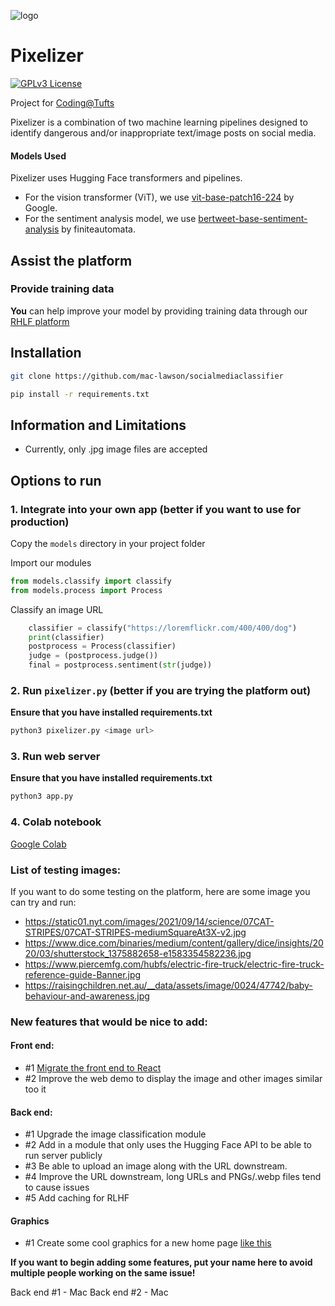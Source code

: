 ![logo](https://trello.com/1/cards/64b1933d3ff2014a00a6c681/attachments/64b1c53a01a31ec7db40f171/download/level.png)
# Pixelizer
[![GPLv3 License](https://img.shields.io/badge/License-GPL%20v3-yellow.svg)](https://opensource.org/licenses/)

Project for [Coding@Tufts](https://universitycollege.tufts.edu/high-school/programs/coding-academy)

Pixelizer is a combination of two machine learning pipelines designed to identify dangerous and/or inappropriate text/image posts on social media.
#### Models Used
Pixelizer uses Hugging Face transformers and pipelines. 
* For the vision transformer (ViT), we use [vit-base-patch16-224](https://huggingface.co/google/vit-base-patch16-224) by Google. 
* For the sentiment analysis model, we use [bertweet-base-sentiment-analysis](https://huggingface.co/finiteautomata/bertweet-base-sentiment-analysis?text=terror) by finiteautomata. 

## Assist the platform
### Provide training data
**You** can help improve your model by providing training data through our [RHLF platform](https://pixelizerrlhf.vercel.app/)
## Installation
```bash
git clone https://github.com/mac-lawson/socialmediaclassifier
```
```bash
pip install -r requirements.txt
```
## Information and Limitations
- Currently, only .jpg image files are accepted

## Options to run
### 1. Integrate into your own app (better if you want to use for production)
Copy the `models` directory in your project folder

Import our modules
```python
from models.classify import classify
from models.process import Process
```
Classify an image URL
```python
    classifier = classify("https://loremflickr.com/400/400/dog")
    print(classifier)
    postprocess = Process(classifier)
    judge = (postprocess.judge())
    final = postprocess.sentiment(str(judge))
```
### 2. Run `pixelizer.py` (better if you are trying the platform out)
**Ensure that you have installed requirements.txt**
```bash
python3 pixelizer.py <image url>
```

### 3. Run web server
**Ensure that you have installed requirements.txt**
```bash
python3 app.py
```

### 4. Colab notebook
[Google Colab](https://colab.research.google.com/drive/1U1pC4Pniv_Xr6ycC-ObIPrAsec4L0Yk-?usp=sharing)
### List of testing images:
If you want to do some testing on the platform, here are some image you can try and run:
- https://static01.nyt.com/images/2021/09/14/science/07CAT-STRIPES/07CAT-STRIPES-mediumSquareAt3X-v2.jpg
- https://www.dice.com/binaries/medium/content/gallery/dice/insights/2020/03/shutterstock_1375882658-e1583354582236.jpg
- https://www.piercemfg.com/hubfs/electric-fire-truck/electric-fire-truck-reference-guide-Banner.jpg
- https://raisingchildren.net.au/__data/assets/image/0024/47742/baby-behaviour-and-awareness.jpg

### New features that would be nice to add:
#### Front end:
- #1 [Migrate the front end to React](https://towardsdatascience.com/build-deploy-a-react-flask-app-47a89a5d17d9)
- #2 Improve the web demo to display the image and other images similar too it
#### Back end:
- #1 Upgrade the image classification module
- #2 Add in a module that only uses the Hugging Face API to be able to run server publicly
- #3 Be able to upload an image along with the URL downstream.
- #4 Improve the URL downstream, long URLs and PNGs/.webp files tend to cause issues
- #5 Add caching for RLHF
#### Graphics
- #1 Create some cool graphics for a new home page [like this](https://dribbble.com/shots/11300497-Introducing-Storytale-Platform)

**If you want to begin adding some features, put your name here to avoid multiple people working on the same issue!**

Back end #1 - Mac
Back end #2 - Mac


